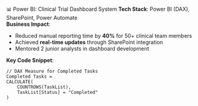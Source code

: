📊 Power BI: Clinical Trial Dashboard System
**Tech Stack**: Power BI (DAX), SharePoint, Power Automate  
**Business Impact**:
- Reduced manual reporting time by **40%** for 50+ clinical team members
- Achieved **real-time updates** through SharePoint integration
- Mentored 2 junior analysts in dashboard development

**Key Code Snippet**:
```dax
// DAX Measure for Completed Tasks
Completed Tasks = 
CALCULATE(
    COUNTROWS(TaskList),
    TaskList[Status] = "Completed"
)
